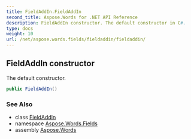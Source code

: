 ```yaml
---
title: FieldAddIn.FieldAddIn
second_title: Aspose.Words for .NET API Reference
description: FieldAddIn constructor. The default constructor in C#.
type: docs
weight: 10
url: /net/aspose.words.fields/fieldaddin/fieldaddin/
---
```

## FieldAddIn constructor

The default constructor.

```csharp
public FieldAddIn()
```

### See Also

* class [FieldAddIn](../)
* namespace [Aspose.Words.Fields](../../fieldaddin/)
* assembly [Aspose.Words](../../../)
